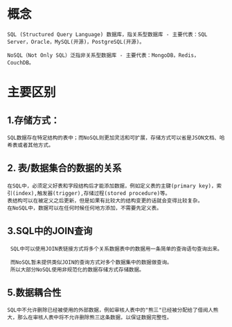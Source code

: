 # 概念
    SQL (Structured Query Language) 数据库，指关系型数据库 - 主要代表：SQL Server，Oracle，MySQL(开源)，PostgreSQL(开源)。

    NoSQL（Not Only SQL）泛指非关系型数据库 - 主要代表：MongoDB，Redis，CouchDB。
# 主要区别
## 1.存储方式：
    SQL数据存在特定结构的表中；而NoSQL则更加灵活和可扩展，存储方式可以省是JSON文档、哈希表或者其他方式。
## 2. 表/数据集合的数据的关系
    在SQL中，必须定义好表和字段结构后才能添加数据，例如定义表的主键(primary key)，索引(index),触发器(trigger),存储过程(stored procedure)等。
    表结构可以在被定义之后更新，但是如果有比较大的结构变更的话就会变得比较复杂。
    在NoSQL中，数据可以在任何时候任何地方添加，不需要先定义表。
## 3.SQL中的JOIN查询
     SQL中可以使用JOIN表链接方式将多个关系数据表中的数据用一条简单的查询语句查询出来。
     
     而NoSQL暂未提供类似JOIN的查询方式对多个数据集中的数据做查询。
     所以大部分NoSQL使用非规范化的数据存储方式存储数据。
     
## 5.数据耦合性
    SQL中不允许删除已经被使用的外部数据，例如审核人表中的"熊三"已经被分配给了借阅人熊大，那么在审核人表中将不允许删除熊三这条数据，以保证数据完整性。
   
